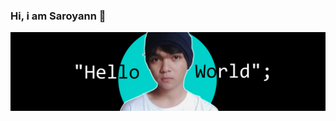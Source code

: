 ### Hi, i am Saroyann 👋

<img src="https://raw.githubusercontent.com/Saroyann/Saroyann/main/img/buat%20readme.jpg">

